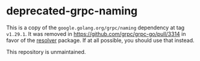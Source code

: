 # deprecated-grpc-naming

This is a copy of the `google.golang.org/grpc/naming` dependency at tag `v1.29.1`.  It was removed in https://github.com/grpc/grpc-go/pull/3314 in favor of the [resolver](https://pkg.go.dev/google.golang.org/grpc@v1.30.0/resolver) package.  If at all possible, you should use that instead.

This repository is unmaintained.
